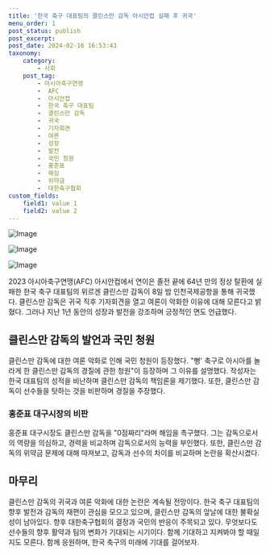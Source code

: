 ```yaml
---
title: '한국 축구 대표팀의 클린스만 감독 아시안컵 실패 후 귀국'
menu_order: 1
post_status: publish
post_excerpt: 
post_date: 2024-02-16 16:53:43
taxonomy:
    category:
        - 사회
    post_tag:
        - 아시아축구연맹
        -  AFC
        -  아시안컵
        -  한국 축구 대표팀
        -  클린스만 감독
        -  귀국
        -  기자회견
        -  여론
        -  성장
        -  발전
        -  국민 청원
        -  홍준표
        -  해임
        -  위약금
        -  대한축구협회
custom_fields:
    field1: value 1
    field2: value 2
---
```


![Image](https://imgnews.pstatic.net/image/081/2024/02/10/0003429735_001_20240210185001177.jpg?type=w647)

![Image](https://imgnews.pstatic.net/image/081/2024/02/10/0003429735_002_20240210185001224.jpg?type=w647)

![Image](https://imgnews.pstatic.net/image/081/2024/02/10/0003429735_003_20240210185001261.jpg?type=w647)

2023 아시아축구연맹(AFC) 아시안컵에서 연이은 졸전 끝에 64년 만의 정상 탈환에 실패한 한국 축구 대표팀의 위르겐 클린스만 감독이 8일 밤 인천국제공항을 통해 귀국했다. 클린스만 감독은 귀국 직후 기자회견을 열고 여론이 악화한 이유에 대해 모른다고 밝혔다. 그러나 지난 1년 동안의 성장과 발전을 강조하며 긍정적인 면도 언급했다. 
## 클린스만 감독의 발언과 국민 청원
클린스만 감독에 대한 여론 악화로 인해 국민 청원이 등장했다. "뻥' 축구로 아시아를 놀라게 한 클린스만 감독의 경질에 관한 청원"이 등장하며 그 이유를 설명했다. 작성자는 한국 대표팀의 성적을 비난하며 클린스만 감독의 책임론을 제기했다. 또한, 클린스만 감독이 선수들을 탓하는 것을 비판하며 경질을 주장했다.
### 홍준표 대구시장의 비판
홍준표 대구시장도 클린스만 감독을 "0점짜리"라며 해임을 촉구했다. 그는 감독으로서의 역량을 의심하고, 경력을 비교하며 감독으로서의 능력을 부인했다. 또한, 클린스만 감독의 위약금 문제에 대해 따져보고, 감독과 선수의 차이를 비교하며 논란을 확산시켰다.
## 마무리
클린스만 감독의 귀국과 여론 악화에 대한 논란은 계속될 전망이다. 한국 축구 대표팀의 향후 발전과 감독의 재편이 관심을 모으고 있으며, 클린스만 감독의 앞날에 대한 불확실성이 남아있다. 향후 대한축구협회의 결정과 국민의 반응이 주목되고 있다. 무엇보다도 선수들의 향후 활약과 팀의 변화가 기대되는 시기이다. 함께 기대하고 지켜봐야 할 때일지도 모른다. 함께 응원하며, 한국 축구의 미래에 기대를 걸어보자.
